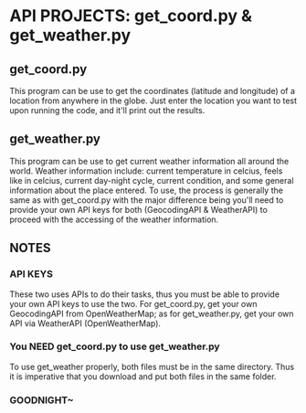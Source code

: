 # API PROJECTS: get_coord.py & get_weather.py


## get_coord.py  
This program can be use to get the coordinates (latitude and longitude) of a location from anywhere in the globe. Just enter the location you want to test upon running the code, and it'll print out the results.  

## get_weather.py  
This program can be use to get current weather information all around the world. Weather information include: current temperature in celcius, feels like in celcius, current day-night cycle, current condition, and some general information about the place entered. To use, the process is generally the same as with get_coord.py with the major difference being you'll need to provide your own API keys for both (GeocodingAPI & WeatherAPI) to proceed with the accessing of the weather information.

## NOTES  
### API KEYS  
These two uses APIs to do their tasks, thus you must be able to provide your own API keys to use the two. For get_coord.py, get your own GeocodingAPI from OpenWeatherMap; as for get_weather.py, get your own API via WeatherAPI (OpenWeatherMap).   

### You NEED get_coord.py to use get_weather.py  
To use get_weather properly, both files must be in the same directory. Thus it is imperative that you download and put both files in the same folder.  


### GOODNIGHT~
